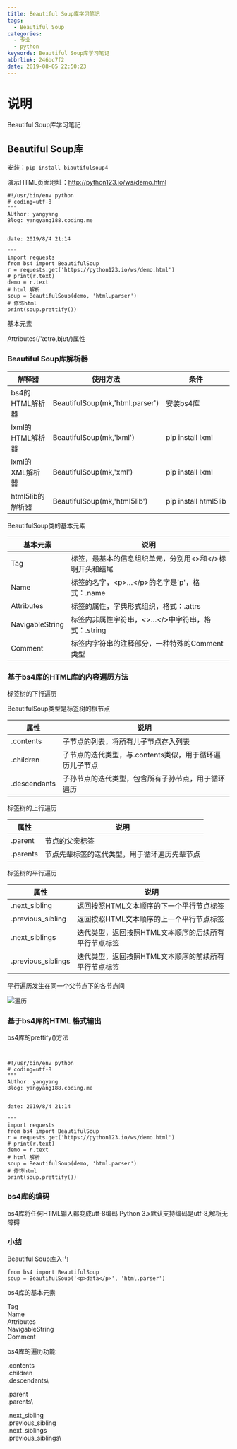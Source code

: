 ```yaml
---
title: Beautiful Soup库学习笔记
tags:
  - Beautiful Soup
categories:
  - 专业
  - python
keywords: Beautiful Soup库学习笔记
abbrlink: 246bc7f2
date: 2019-08-05 22:50:23
---
```

# 说明
Beautiful Soup库学习笔记
<!--more-->
## Beautiful Soup库

安装：`pip install biautifulsoup4`

演示HTML页面地址：http://python123.io/ws/demo.html


```
#!/usr/bin/env python
# coding=utf-8
"""
AUthor: yangyang
Blog: yangyang188.coding.me


date: 2019/8/4 21:14

"""
import requests
from bs4 import BeautifulSoup
r = requests.get('https://python123.io/ws/demo.html')
# print(r.text)
demo = r.text
# html 解析
soup = BeautifulSoup(demo, 'html.parser')
# 修饰html
print(soup.prettify())

```

基本元素

Attributes(/'ætrə,bjʊt/)属性

### Beautiful Soup库解析器

解释器|使用方法|条件
---|---|---
bs4的HTML解析器 | BeautifulSoup(mk,'html.parser') |安装bs4库
lxml的HTML解析器    | BeautifulSoup(mk,'lxml') |pip install lxml
lxml的XML解析器     |BeautifulSoup(mk,'xml') |pip install lxml
html5lib的解析器    |BeautifulSoup(mk,'html5lib')| pip install html5lib

BeautifulSoup类的基本元素

基本元素 | 说明
---|---
Tag |标签，最基本的信息组织单元，分别用<>和</>标明开头和结尾
Name |标签的名字，\<p>…\</p>的名字是'p'，格式：<tag>.name
Attributes| 标签的属性，字典形式组织，格式：<tag>.attrs
NavigableString| 标签内非属性字符串，<>…</>中字符串，格式：<tag>.string
Comment |标签内字符串的注释部分，一种特殊的Comment类型

### 基于bs4库的HTML库的内容遍历方法

标签树的下行遍历

BeautifulSoup类型是标签树的根节点

属性|说明
---|---
.contents |子节点的列表，将<tag>所有儿子节点存入列表
.children |子节点的迭代类型，与.contents类似，用于循环遍历儿子节点
.descendants| 子孙节点的迭代类型，包含所有子孙节点，用于循环遍历

标签树的上行遍历

属性|说明
---|---
.parent| 节点的父亲标签
.parents| 节点先辈标签的迭代类型，用于循环遍历先辈节点

标签树的平行遍历

属性|说明
---|---
.next_sibling |返回按照HTML文本顺序的下一个平行节点标签
.previous_sibling| 返回按照HTML文本顺序的上一个平行节点标签
.next_siblings |迭代类型，返回按照HTML文本顺序的后续所有平行节点标签
.previous_siblings| 迭代类型，返回按照HTML文本顺序的前续所有平行节点标签

平行遍历发生在同一个父节点下的各节点间

![遍历](https://wx1.sinaimg.cn/large/d818c3ccly1g5p5xhb0bej21960lf0wt.jpg)

### 基于bs4库的HTML 格式输出

bs4库的prettify()方法
```python3


#!/usr/bin/env python
# coding=utf-8
"""
AUthor: yangyang
Blog: yangyang188.coding.me


date: 2019/8/4 21:14

"""
import requests
from bs4 import BeautifulSoup
r = requests.get('https://python123.io/ws/demo.html')
# print(r.text)
demo = r.text
# html 解析
soup = BeautifulSoup(demo, 'html.parser')
# 修饰html
print(soup.prettify())
```
### bs4库的编码

bs4库将任何HTML输入都变成utf‐8编码
Python 3.x默认支持编码是utf‐8,解析无障碍

### 小结

Beautiful Soup库入门

```
from bs4 import BeautifulSoup
soup = BeautifulSoup('<p>data</p>', 'html.parser')
```

bs4库的基本元素

Tag\
Name\
Attributes\
NavigableString\
Comment 

bs4库的遍历功能

.contents \
.children \
.descendants\

.parent\
.parents\

.next_sibling \
.previous_sibling\
.next_siblings\
.previous_siblings\